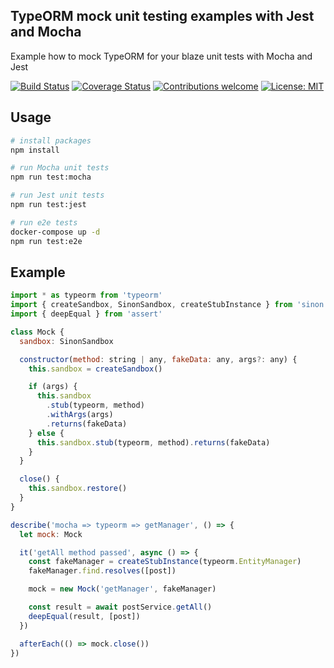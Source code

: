 ## TypeORM mock unit testing examples with Jest and Mocha

Example how to mock TypeORM for your blaze unit tests with Mocha and Jest

[![Build Status][travis-image]][travis-url]
[![Coverage Status][coveralls-image]][coveralls-url]
[![Contributions welcome][pr-image]][pr-url]
[![License: MIT][license-image]][license-url]

## Usage

```sh
# install packages
npm install

# run Mocha unit tests
npm run test:mocha

# run Jest unit tests
npm run test:jest

# run e2e tests
docker-compose up -d
npm run test:e2e
```

## Example

```js
import * as typeorm from 'typeorm'
import { createSandbox, SinonSandbox, createStubInstance } from 'sinon'
import { deepEqual } from 'assert'

class Mock {
  sandbox: SinonSandbox

  constructor(method: string | any, fakeData: any, args?: any) {
    this.sandbox = createSandbox()

    if (args) {
      this.sandbox
        .stub(typeorm, method)
        .withArgs(args)
        .returns(fakeData)
    } else {
      this.sandbox.stub(typeorm, method).returns(fakeData)
    }
  }

  close() {
    this.sandbox.restore()
  }
}

describe('mocha => typeorm => getManager', () => {
  let mock: Mock

  it('getAll method passed', async () => {
    const fakeManager = createStubInstance(typeorm.EntityManager)
    fakeManager.find.resolves([post])

    mock = new Mock('getManager', fakeManager)

    const result = await postService.getAll()
    deepEqual(result, [post])
  })

  afterEach(() => mock.close())
})
```

[travis-image]: https://travis-ci.org/yegorzaremba/typeorm-mock-unit-testing-example.svg?branch=master
[travis-url]: https://travis-ci.org/yegorzaremba/typeorm-mock-unit-testing-example
[coveralls-image]: https://coveralls.io/repos/yegorzaremba/typeorm-mock-unit-testing-example/badge.svg?branch=master&service=github
[coveralls-url]: https://coveralls.io/github/yegorzaremba/typeorm-mock-unit-testing-example?branch=master
[pr-image]: https://img.shields.io/badge/contributions-welcome-brightgreen.svg?style=flat
[pr-url]: https://github.com/yegorzaremba/typeorm-mock-unit-testing-example/issues
[license-image]: https://img.shields.io/badge/License-MIT-yellow.svg
[license-url]: https://opensource.org/licenses/MIT
